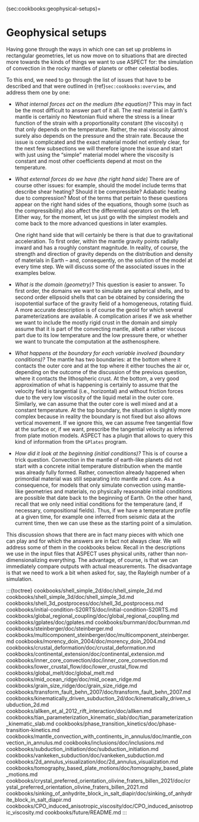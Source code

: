 (sec:cookbooks:geophysical-setups)=
# Geophysical setups

Having gone through the ways in which one can set up problems in rectangular
geometries, let us now move on to situations that are directed more towards
the kinds of things we want to use <span class="smallcaps">ASPECT</span> for:
the simulation of convection in the rocky mantles of planets or other
celestial bodies.

To this end, we need to go through the list of issues that have to be
described and that were outlined in {ref}`sec:cookbooks:overview`, and address them one
by one:

-   *What internal forces act on the medium (the equation)?* This may in fact
    be the most difficult to answer part of it all. The real material in
    Earth's mantle is certainly no Newtonian fluid where the stress is a
    linear function of the strain with a proportionality constant (the
    viscosity) $\eta$ that only depends on the temperature. Rather, the real
    viscosity almost surely also depends on the pressure and the strain rate.
    Because the issue is complicated and the exact material model not entirely
    clear, for the next few subsections we will therefore ignore the issue and
    start with just using the &ldquo;simple&rdquo; material model where the
    viscosity is constant and most other coefficients depend at most on the
    temperature.

-   *What external forces do we have (the right hand side)* There are of
    course other issues: for example, should the model include terms that
    describe shear heating? Should it be compressible? Adiabatic heating due
    to compression? Most of the terms that pertain to these questions appear
    on the right hand sides of the equations, though some (such as the
    compressibility) also affect the differential operators on the left.
    Either way, for the moment, let us just go with the simplest models and
    come back to the more advanced questions in later examples.

    One right hand side that will certainly be there is that due to
    gravitational acceleration. To first order, within the mantle gravity
    points radially inward and has a roughly constant magnitude. In reality,
    of course, the strength and direction of gravity depends on the
    distribution and density of materials in Earth &ndash; and, consequently,
    on the solution of the model at every time step. We will discuss some of
    the associated issues in the examples below.

-   *What is the domain (geometry)?* This question is easier to answer. To
    first order, the domains we want to simulate are spherical shells, and to
    second order ellipsoid shells that can be obtained by considering the
    isopotential surface of the gravity field of a homogeneous, rotating
    fluid. A more accurate description is of course the geoid for which
    several parameterizations are available. A complication arises if we ask
    whether we want to include the mostly rigid crust in the domain and simply
    assume that it is part of the convecting mantle, albeit a rather viscous
    part due to its low temperature and the low pressure there, or whether we
    want to truncate the computation at the asthenosphere.

-   *What happens at the boundary for each variable involved (boundary
    conditions)?* The mantle has two boundaries: at the bottom where it
    contacts the outer core and at the top where it either touches the air or,
    depending on the outcome of the discussion of the previous question, where
    it contacts the lithospheric crust. At the bottom, a very good
    approximation of what is happening is certainly to assume that the
    velocity field is tangential (i.e., horizontal) and without friction
    forces due to the very low viscosity of the liquid metal in the outer
    core. Similarly, we can assume that the outer core is well mixed and at a
    constant temperature. At the top boundary, the situation is slightly more
    complex because in reality the boundary is not fixed but also allows
    vertical movement. If we ignore this, we can assume free tangential flow
    at the surface or, if we want, prescribe the tangential velocity as
    inferred from plate motion models. <span class="smallcaps">ASPECT</span>
    has a plugin that allows to query this kind of information from the
    `GPlates` program.

-   *How did it look at the beginning (initial conditions)?* This is of course
    a trick question. Convection in the mantle of earth-like planets did not
    start with a concrete initial temperature distribution when the mantle was
    already fully formed. Rather, convection already happened when primordial
    material was still separating into mantle and core. As a consequence, for
    models that only simulate convection using mantle-like geometries and
    materials, no physically reasonable initial conditions are possible that
    date back to the beginning of Earth. On the other hand, recall that we
    only need initial conditions for the temperature (and, if necessary,
    compositional fields). Thus, if we have a temperature profile at a given
    time, for example one inferred from seismic data at the current time, then
    we can use these as the starting point of a simulation.

This discussion shows that there are in fact many pieces with which one can
play and for which the answers are in fact not always clear. We will address
some of them in the cookbooks below. Recall in the descriptions we use in the
input files that <span class="smallcaps">ASPECT</span> uses physical units,
rather than non-dimensionalizing everything. The advantage, of course, is that
we can immediately compare outputs with actual measurements. The disadvantage
is that we need to work a bit when asked for, say, the Rayleigh number of a
simulation.

:::{toctree}
cookbooks/shell_simple_2d/doc/shell_simple_2d.md
cookbooks/shell_simple_3d/doc/shell_simple_3d.md
cookbooks/shell_3d_postprocess/doc/shell_3d_postprocess.md
cookbooks/initial-condition-S20RTS/doc/initial-condition-S20RTS.md
cookbooks/global_regional_coupling/doc/global_regional_coupling.md
cookbooks/gplates/doc/gplates.md
cookbooks/burnman/doc/burnman.md
cookbooks/steinberger/doc/steinberger.md
cookbooks/multicomponent_steinberger/doc/multicomponent_steinberger.md
cookbooks/morency_doin_2004/doc/morency_doin_2004.md
cookbooks/crustal_deformation/doc/crustal_deformation.md
cookbooks/continental_extension/doc/continental_extension.md
cookbooks/inner_core_convection/doc/inner_core_convection.md
cookbooks/lower_crustal_flow/doc/lower_crustal_flow.md
cookbooks/global_melt/doc/global_melt.md
cookbooks/mid_ocean_ridge/doc/mid_ocean_ridge.md
cookbooks/grain_size_ridge/doc/grain_size_ridge.md
cookbooks/transform_fault_behn_2007/doc/transform_fault_behn_2007.md
cookbooks/kinematically_driven_subduction_2d/doc/kinematically_driven_subduction_2d.md
cookbooks/allken_et_al_2012_rift_interaction/doc/allken.md
cookbooks/tian_parameterization_kinematic_slab/doc/tian_parameterization_kinematic_slab.md
cookbooks/phase_transition_kinetics/doc/phase-transition-kinetics.md
cookbooks/mantle_convection_with_continents_in_annulus/doc/mantle_convection_in_annulus.md
cookbooks/inclusions/doc/inclusions.md
cookbooks/subduction_initiation/doc/subduction_initiation.md
cookbooks/vankeken_subduction/doc/vankeken_subduction.md
cookbooks/2d_annulus_visualization/doc/2d_annulus_visualization.md
cookbooks/tomography_based_plate_motions/doc/tomography_based_plate_motions.md
cookbooks/crystal_preferred_orientation_olivine_fraters_billen_2021/doc/crystal_preferred_orientation_olivine_fraters_billen_2021.md
cookbooks/sinking_of_anhydrite_block_in_salt_diapir/doc/sinking_of_anhydrite_block_in_salt_diapir.md
cookbooks/CPO_induced_anisotropic_viscosity/doc/CPO_induced_anisotropic_viscosity.md
cookbooks/future/README.md
:::
